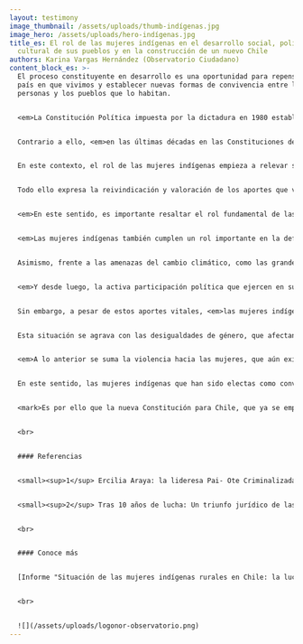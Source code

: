 ```yaml
---
layout: testimony
image_thumbnail: /assets/uploads/thumb-indígenas.jpg
image_hero: /assets/uploads/hero-indígenas.jpg
title_es: El rol de las mujeres indígenas en el desarrollo social, político y
  cultural de sus pueblos y en la construcción de un nuevo Chile
authors: Karina Vargas Hernández (Observatorio Ciudadano)
content_block_es: >-
  El proceso constituyente en desarrollo es una oportunidad para repensar el
  país en que vivimos y establecer nuevas formas de convivencia entre las
  personas y los pueblos que lo habitan.


  <em>La Constitución Política impuesta por la dictadura en 1980 estableció una concepción mono cultural del Estado, siguiendo el modelo clásico de “Estado-nación”, desconociendo la existencia y derechos de los pueblos indígenas que habitan Chile.</em> Además desprotegió los derechos económicos, sociales y ambientales, en contraste con la protección otorgada a los derechos de propiedad de particulares, incluyendo aquellos sobre bienes comunes como el agua, lo que resultó en un deterioro acelerado de los ecosistemas del país.


  Contrario a ello, <em>en las últimas décadas en las Constituciones de América Latina, se ha venido reafirmado la concepción del Estado social de derecho,</em> en el que el Estado tiene un rol fundamental en la economía, así como en el aseguramiento de los derechos humanos, incluyendo entre ellos los derechos económicos, sociales, culturales y ambientales, estableciendo mecanismos para permitir su exigibilidad; <em>y a su a vez se vienen superando las concepciones mono culturales del Estado para reconocer la pluralidad de pueblos y naciones que lo conforman,</em> entre ellos los pueblos indígenas, así como sus derechos colectivos y los aportes que estos pueblos y naciones aportan al desarrollo cultural, social y económico de los Estados.


  En este contexto, el rol de las mujeres indígenas empieza a relevar su real importancia, <em>no sólo por el hecho histórico que significa que de los 17 escaños reservados para los y las representantes indígenas, 9 de ellos son para mujeres indígenas, y que además haya resultado electa para presidir la Convención a una mujer mapuche, la Dra. Elisa Loncón.</em> Resaltando que cuatro candidatas electas por escaños reservados tuvieron que ser reemplazadas por sus candidatos alternos, a fin de lograr la paridad. Es decir que, sin la aplicación del mecanismo de paridad, en el caso de los pueblos indígenas 13 cupos habrían sido asignados a mujeres y sólo cuatro a hombres.


  Todo ello expresa la reivindicación y valoración de los aportes que vienen realizando las mujeres indígenas dentro de sus territorios, comunidades, organizaciones y en el país en general. Aportes que no siempre son visibilizados, pero que en el actual proceso constituyente comienzan a relevarse.


  <em>En este sentido, es importante resaltar el rol fundamental de las mujeres indígenas en el desarrollo social, político y cultural de sus pueblos y naciones,</em> ya sea desde su rol en la transmisión de sus saberes tradicionales, en la revitalización de sus idiomas, en su aporte a la soberanía alimentaria y el cuidado de las semillas, como en el rol que desempeñan en el contexto actual de pandemia, donde aportan sus conocimientos en salud y en el uso de las plantas medicinales, así como la activación de redes para el trueque e intercambios solidarios de sus productos.


  <em>Las mujeres indígenas también cumplen un rol importante en la defensa del medio ambiente y sus territorios; son activas defensoras del territorio.</em> Por ejemplo, Ercilia Araya, lideresa Colla, que ha sido criminalizada y hostigada por defender los derechos de su comunidad frente al daño ambiental de diversas mineras canadienses en la región de Atacama<sup>1</sup>, o Machi Millaray, líder espiritual mapuche que viene luchando por la protección del Río Pilmaiken, estrechamente relacionado al Complejo Natural Ceremonial Ngen Mapu Kintuante, ubicado en el sector rural de Maihue –Caramallín– región de Los Lagos y región de Los Ríos, que se encuentra amenazado por la construcción de dos proyectos hidroeléctricos (proyecto hidroeléctrico Osorno y Los Lagos), los cuales fueron autorizados sin un proceso de consulta y sin obtener el consentimiento de las comunidades afectadas<sup>2</sup>.


  Asimismo, frente a las amenazas del cambio climático, como las grandes sequías o invernadas extremas en los territorios, <em>las mujeres indígenas realizan aportes importantes a la lucha contra el cambio climático, a través de sus conocimientos tradicionales, respecto al manejo y conservación de los bienes comunes o recursos naturales,</em> para adaptar sus cultivos a situaciones adversas a fin de asegurar la soberanía alimentaria, o aportar a la protección de la biodiversidad del planeta en su rol de guardianas de las semillas. 


  <em>Y desde luego, la activa participación política que ejercen en sus territorios, comunidades, organizaciones y en la política nacional</em> donde cada vez están más presentes para denunciar el despojo de sus territorios, la defensa del agua y los bienes comunes, y las políticas extractivas, neoliberales y patriarcales del Estado.


  Sin embargo, a pesar de estos aportes vitales, <em>las mujeres indígenas son quienes afrontan las mayores desigualdades sociales y brechas de género en el país, debido a la intersección que existe por ser mujer e indígena.</em> Lo que se aprecia, por ejemplo, en mayores barreras en el acceso a la justicia, a la educación y a la salud de calidad. Además, son quienes afrontan mayores situaciones de discriminación y violencia que, entre otras, se manifiestan en tasas de pobreza por ingresos y multidimensional que se acercan respectivamente al 18% y al 30% frente al 11% y 20% de las mujeres no indígenas (RIMISP, 2017). Sumado a las condiciones de vulnerabilidad de las mujeres indígenas, el alto porcentaje de hogares con jefatura femenina por pertenencia a pueblos indígenas llega al 44% (Casen, 2017), en muchos casos debido a la migración de sus parejas que se van a trabajar lejos, con la consecuente sobrecarga de trabajo para las mujeres que quedan solas a cargo de la casa los hijos, la chacra y los animales.


  Esta situación se agrava con las desigualdades de género, que afectan tanto a la mujer indígena como la no indígena, tal como las bajas tasas de participación laboral, que en la zona rural llega al 32,1% de la tasa de ocupación para las mujeres, frente al 64,7% de la tasa de ocupación para los varones (Casen, 2017). Además, cuando las mujeres indígenas rurales pueden acceder al trabajo, la probabilidad que éste sea informal, inestable o con bajos ingresos es mayor que en el caso de los hombres, siendo que sus ingresos principales derivan de actividades vinculadas con la agricultura y el comercio.


  <em>A lo anterior se suma la violencia hacia las mujeres, que aún existe y afecta las relaciones de complementariedad entre los géneros.</em> Además de ser quienes asumen la mayor cantidad de tareas de cuidado y crianza.


  En este sentido, las mujeres indígenas que han sido electas como convencionales, vienen expresando no sólo su voz y sus aportes, sino también las vivencias de sus pueblos y territorios, pues son mujeres que han debido enfrentar diversas desigualdades, violencias y atropellos a sus derechos por ser mujeres e indígenas. Cuyas historias de vida están cruzadas por la violencia del Estado y por una resistencia cultural, social y económica, que les permite hoy en día estar en ese espacio.


  <mark>Es por ello que la nueva Constitución para Chile, que ya se empieza a escribir, con la participación directa de estas mujeres y recogiendo sus propuestas, saberes, historias de vida y aspiraciones de sus pueblos, sin duda será un hito fundamental para avanzar en superar las brechas que enfrentan y para garantizar los derechos de sus pueblos y de las mujeres indígenas de acuerdo con los estándares del derecho internacional de los pueblos indígenas y los estándares del derecho internacional sobre la mujer. Así como a aportar en general a la construcción de un nuevo país, porque avanzar hacia el buen vivir para todos los pueblos no puede concebirse sin el bienestar de todas las mujeres.</mark>


  <br>


  #### Referencias


  <small><sup>1</sup> Ercilia Araya: la lideresa Pai- Ote Criminalizada por luchar contra las mineras canadienses en Chile. En: https://observatorio.cl/ercilia-araya-la-lideresa-pai-ote-criminalizada-por-luchar-contra-las-mineras-canadienses-en-chile/.</small>


  <small><sup>2</sup> Tras 10 años de lucha: Un triunfo jurídico de las comunidades que defienden el río Pilmaiken. En: https://www.eldesconcierto.cl/opinion/2020/02/05/tras-10-anos-de-lucha-un-triunfo-juridico-de-las-comunidades-que-defienden-el-rio-pilmaiken.html.</small>


  <br>


  #### Conoce más


  [Informe "Situación de las mujeres indígenas rurales en Chile: la lucha por los territorios ancestrales"](https://observatorio.cl/situacion-de-las-mujeres-indigenas-rurales-en-chile-la-lucha-por-los-territorios-ancestrales/)


  <br>


  ![](/assets/uploads/logonor-observatorio.png)
---
```

